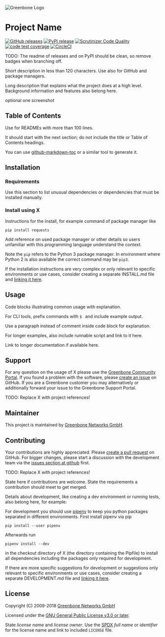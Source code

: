 ![Greenbone Logo](https://www.greenbone.net/wp-content/uploads/gb_logo_resilience_horizontal.png)

# Project Name

[![GitHub releases](https://img.shields.io/github/release/greenbone/gvm-tools.svg)](https://github.com/greenbone/gvm-tools/releases)
[![PyPI release](https://img.shields.io/pypi/v/gvm-tools.svg)](https://pypi.org/project/gvm-tools/)
[![Scrutinizer Code Quality](https://scrutinizer-ci.com/g/greenbone/gvm-tools/badges/quality-score.png?b=master)](https://scrutinizer-ci.com/g/greenbone/gvm-tools/?branch=master)
[![code test coverage](https://codecov.io/gh/greenbone/gvm-tools/branch/master/graph/badge.svg)](https://codecov.io/gh/greenbone/gvm-tools)
[![CircleCI](https://circleci.com/gh/greenbone/gvm-tools/tree/master.svg?style=svg)](https://circleci.com/gh/greenbone/gvm-tools/tree/master)

TODO: The readme of releases and on PyPI should be clean, so remove badges when branching off.

Short description in less than 120 characters. Use also for GitHub and package managers.

Long description that explains what the project does at a high level. Background information and features also belong here.

optional one screenshot

## Table of Contents

Use for READMEs with more than 100 lines.

It should start with the next section; do not include the title or Table of Contents headings.

You can use [github-markdown-toc](https://github.com/ekalinin/github-markdown-toc) or a similar tool to generate it.

## Installation

### Requirements

Use this section to list unusual dependencies or dependencies that must be installed manually.

### Install using X

Instructions for the install, for example command of package manager like

    pip install requests

Add reference on used package manager or other details so users unfamiliar with this programming language understand the context.

Note the `pip` refers to the Python 3 package manager. In environment where Python 2 is also available the correct command may be `pip3`.

If the installation instructions are very complex or only relevant to specific environments or use cases, consider creating a separate INSTALL.md file and [linking it here](INSTALL.md).

## Usage

Code blocks illustrating common usage with explanation.

For CLI tools, prefix commands with `$ ` and include example output.

Use a paragraph instead of comment inside code block for explanation.

For longer examples, also include runnable script and link to it here.

Link to longer documentation if available here.

## Support

For any question on the usage of X please use the [Greenbone Community Portal](https://community.greenbone.net/c/X). If you found a problem with the software, please [create an issue](https://github.com/greenbone/X/issues) on GitHub. If you are a Greenbone customer you may alternatively or additionally forward your issue to the Greenbone Support Portal.

TODO: Replace X with project references!

## Maintainer

This project is maintained by [Greenbone Networks GmbH](https://www.greenbone.net/).

## Contributing

Your contributions are highly appreciated. Please [create a pull request](https://github.com/greenbone/X/pulls) on GitHub. For bigger changes, please start a discussion with the development team via the [issues section at github](https://github.com/greenbone/X/issues) first.

TODO: Replace X with project references!

State here if contributions are welcome. State the requirements a contribution should meet to get merged.

Details about development, like creating a dev environment or running tests, also belong here, for example:

For development you should use [pipenv](https://pipenv.readthedocs.io/en/latest/) to keep you python packages separated in different environments. First install pipenv via pip

    pip install --user pipenv

Afterwards run

    pipenv install --dev

in the checkout directory of X (the directory containing the Pipfile) to install all dependencies including the packages only required for development.

If there are more specific suggestions for development or suggestions only relevant to specific environments or use cases, consider creating a separate DEVELOPMENT.md file and [linking it here](DEVELOPMENT.md).


## License

Copyright (C) 2009-2018 [Greenbone Networks GmbH](https://www.greenbone.net/)

Licensed under the [GNU General Public License v3.0 or later](LICENSE).

State *license name* and *license owner*. Use the [SPDX](https://spdx.org/licenses/) *full name* or *identifier* for the license name and link to included `LICENSE` file.
